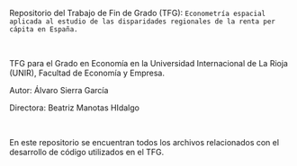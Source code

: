 Repositorio del Trabajo de Fin de Grado (TFG): `Econometría espacial aplicada al estudio de las disparidades regionales de la renta per cápita en España.`

<br>

TFG para el Grado en Economía en la Universidad Internacional de La Rioja (UNIR), Facultad de Economía y Empresa.

Autor: Álvaro Sierra García

Directora: Beatriz Manotas HIdalgo

<br>

En este repositorio se encuentran todos los archivos relacionados con el desarrollo de código utilizados en el TFG.

